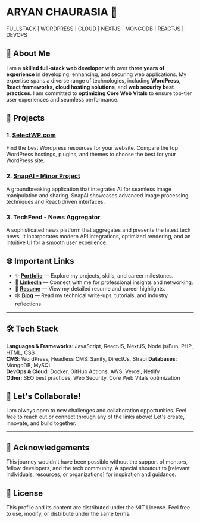 # ARYAN CHAURASIA 👾
FULLSTACK | WORDPRESS | CLOUD | NEXTJS | MONGODB | REACTJS | DEVOPS

## 🚀 About Me

I am a **skilled full-stack web developer** with over **three years of experience** in developing, enhancing, and securing web applications. My expertise spans a diverse range of technologies, including **WordPress, React frameworks, cloud hosting solutions**, and **web security best practices**. I am committed to **optimizing Core Web Vitals** to ensure top-tier user experiences and seamless performance.

## 💼 Projects

### 1. [SelectWP.com](https://selectwp.com/)
Find the best Wordpress resources for your website. Compare the top WordPress hostings, plugins, and themes to choose the best for your WordPress site.

### 2. [SnapAI - Minor Project](https://github.com/kulterryan/snapai)
A groundbreaking application that integrates AI for seamless image manipulation and sharing. SnapAI showcases advanced image processing techniques and React-driven interfaces.

### 3. **TechFeed - News Aggregator**
A sophisticated news platform that aggregates and presents the latest tech news. It incorporates modern API integrations, optimized rendering, and an intuitive UI for a smooth user experience.

## 🌐 Important Links

- ✨ **[Portfolio](https://aryn.tech)** — Explore my projects, skills, and career milestones.
- 🤖 **[LinkedIn](https://linkedin.com/in/thehungrybird/)** — Connect with me for professional insights and networking.
- 📄 **[Resume](https://aryn.tech/docs/cv-cet.pdf)** — View my detailed resume and career highlights.
- 🕸️ **[Blog](https://code.aryn.tech/)** — Read my technical write-ups, tutorials, and industry reflections.

---

## 🛠️ Tech Stack

**Languages & Frameworks**: JavaScript, ReactJS, NextJS, Node.js/Bun, PHP, HTML, CSS  
**CMS**: WordPress, Headless CMS: Sanity, DirectUs, Strapi
**Databases**: MongoDB, MySQL  
**DevOps & Cloud**: Docker, GitHub Actions, AWS, Vercel, Netlify  
**Other**: SEO best practices, Web Security, Core Web Vitals optimization

## 🤝 Let's Collaborate!

I am always open to new challenges and collaboration opportunities. Feel free to reach out or connect through any of the links above! Let's create, innovate, and build together.

---

## 📢 Acknowledgements

This journey wouldn't have been possible without the support of mentors, fellow developers, and the tech community. A special shoutout to [relevant individuals, resources, or organizations] for inspiration and guidance.

## 📝 License

This profile and its content are distributed under the MIT License. Feel free to use, modify, or distribute under the same terms.
